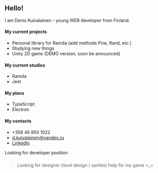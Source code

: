 ## Hello!

I am Denis Kuivalainen - young WEB developer from Finland.

#### My current projects
* Personal library for Ramda (add methods Pow, Rand, etc.)
* Studying new things
* Unity 2D game (DEMO version, soon be announced)

#### My current studies
* Ramda
* Jest

#### My plans
* TypeScript
* Electron

#### My contacts
* +358 46 950 1022
* d.kuivalainen@yandex.ru
* [LinkedIn](https://www.linkedin.com/in/denis-kuivalainen-36119a1a3/)

Looking for developer position

##### 
>Looking for designer (level design / sprites) help for my game >_<
